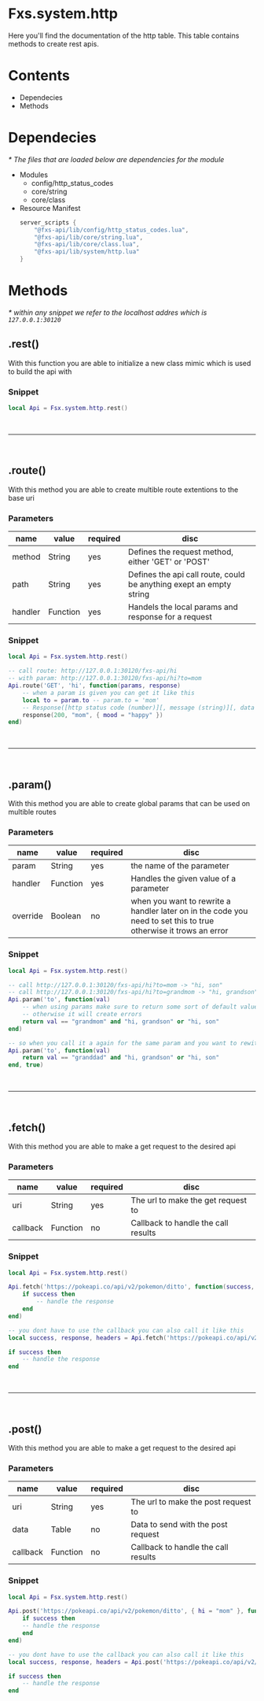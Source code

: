# Fxs.system.http
Here you'll find the documentation of the http table. This table contains methods to create rest apis.

# Contents
- Dependecies
- Methods

# Dependecies
_* The files that are loaded below are dependencies for the module_
- Modules
	- config/http_status_codes
	- core/string
	- core/class
- Resource Manifest
	```lua
	server_scripts {
	    "@fxs-api/lib/config/http_status_codes.lua",
	    "@fxs-api/lib/core/string.lua",
	    "@fxs-api/lib/core/class.lua",
	    "@fxs-api/lib/system/http.lua"
	}
	```

# Methods
_* within any snippet we refer to the localhost addres which is `127.0.0.1:30120`_

## .rest()
With this function you are able to initialize a new class mimic which is used to build the api with

### Snippet
```lua
local Api = Fsx.system.http.rest()
```

<br>
<hr>
<br>

## .route()
With this method you are able to create multible route extentions to the base uri

### Parameters
| name    | value    | required | disc                                                                |
|---------|----------|----------|---------------------------------------------------------------------|
| method  | String   | yes      | Defines the request method, either 'GET' or 'POST'                  |
| path    | String   | yes      | Defines the api call route, could be anything exept an empty string |
| handler | Function | yes      | Handels the local params and response for a request                 |

### Snippet
```lua
local Api = Fsx.system.http.rest()

-- call route: http://127.0.0.1:30120/fxs-api/hi
-- with param: http://127.0.0.1:30120/fxs-api/hi?to=mom
Api.route('GET', 'hi', function(params, response)
	-- when a param is given you can get it like this
	local to = param.to -- param.to = 'mom'
	-- Response([http status code (number)][, message (string)][, data (table)])
	response(200, "mom", { mood = "happy" })
end)
```

<br>
<hr>
<br>

## .param()
With this method you are able to create global params that can be used on multible routes

### Parameters
| name     | value    | required | disc                                                                                                             |
|----------|----------|----------|------------------------------------------------------------------------------------------------------------------|
| param    | String   | yes      | the name of the parameter                                                                                        |
| handler  | Function | yes      | Handles the given value of a parameter                                                                           |
| override | Boolean  | no       | when you want to rewrite a handler later on in the code you need to set this to true otherwise it trows an error |

### Snippet
```lua
local Api = Fsx.system.http.rest()

-- call http://127.0.0.1:30120/fxs-api/hi?to=mom -> "hi, son"
-- call http://127.0.0.1:30120/fxs-api/hi?to=grandmom -> "hi, grandson"
Api.param('to', function(val)
	-- when using params make sure to return some sort of default value
	-- otherwise it will create errors
	return val == "grandmom" and "hi, grandson" or "hi, son"
end)

-- so when you call it a again for the same param and you want to rewite it set the override param
Api.param('to', function(val)
	return val == "granddad" and "hi, grandson" or "hi, son"
end, true)
```

<br>
<hr>
<br>

## .fetch()
With this method you are able to make a get request to the desired api

### Parameters
| name     | value    | required | disc                                |
|----------|----------|----------|-------------------------------------|
| uri      | String   | yes      | The url to make the get request to  |
| callback | Function | no       | Callback to handle the call results |

### Snippet
```lua
local Api = Fsx.system.http.rest()

Api.fetch('https://pokeapi.co/api/v2/pokemon/ditto', function(success, response, headers)
	if success then
		-- handle the response
	end
end)

-- you dont have to use the callback you can also call it like this
local success, response, headers = Api.fetch('https://pokeapi.co/api/v2/pokemon/ditto')

if success then
	-- handle the response
end
```

<br>
<hr>
<br>

## .post()
With this method you are able to make a get request to the desired api

### Parameters
| name     | value    | required | disc                                |
|----------|----------|----------|-------------------------------------|
| uri      | String   | yes      | The url to make the post request to |
| data     | Table    | no       | Data to send with the post request  |
| callback | Function | no       | Callback to handle the call results |

### Snippet
```lua
local Api = Fsx.system.http.rest()

Api.post('https://pokeapi.co/api/v2/pokemon/ditto', { hi = "mom" }, function(success, response, headers)
	if success then
	-- handle the response
	end
end)

-- you dont have to use the callback you can also call it like this
local success, response, headers = Api.post('https://pokeapi.co/api/v2/pokemon/ditto', { hi = "mom" })

if success then
	-- handle the response
end
```